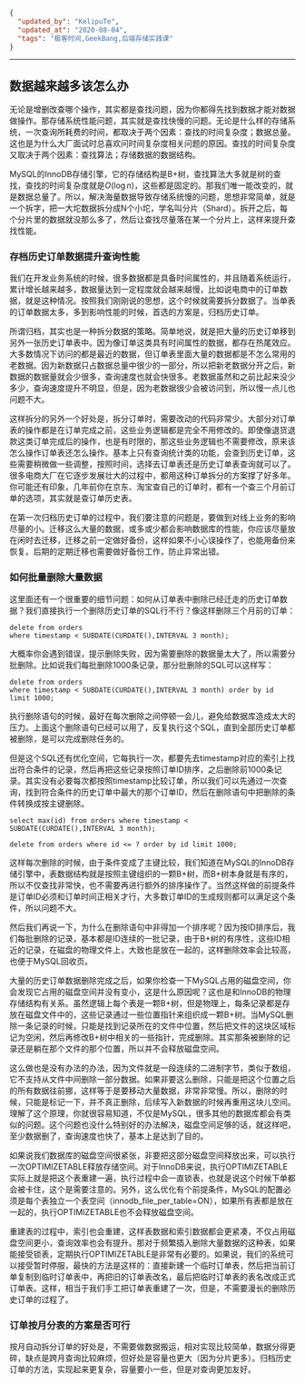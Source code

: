 ```json
{
  "updated_by": "KelipuTe",
  "updated_at": "2020-08-04",
  "tags": "极客时间,GeekBang,后端存储实践课"
}
```

---

## 数据越来越多该怎么办

无论是增删改查哪个操作，其实都是查找问题，因为你都得先找到数据才能对数据做操作。那存储系统性能问题，其实就是查找快慢的问题。无论是什么样的存储系统，一次查询所耗费的时间，都取决于两个因素：查找的时间复杂度；数据总量。这也是为什么大厂面试时总喜欢问时间复杂度相关问题的原因。查找的时间复杂度又取决于两个因素：查找算法；存储数据的数据结构。

MySQL的InnoDB存储引擎，它的存储结构是B+树，查找算法大多就是树的查找，查找的时间复杂度就是$O(\log{n})$，这些都是固定的。那我们唯一能改变的，就是数据总量了。所以，解决海量数据导致存储系统慢的问题，思想非常简单，就是一个拆字，把一大坨数据拆分成N个小坨，学名叫分片（Shard）。拆开之后，每个分片里的数据就没那么多了，然后让查找尽量落在某一个分片上，这样来提升查找性能。

### 存档历史订单数据提升查询性能

我们在开发业务系统的时候，很多数据都是具备时间属性的，并且随着系统运行，累计增长越来越多，数据量达到一定程度就会越来越慢，比如说电商中的订单数据，就是这种情况。按照我们刚刚说的思想，这个时候就需要拆分数据了。当单表的订单数据太多，多到影响性能的时候，首选的方案是，归档历史订单。

所谓归档，其实也是一种拆分数据的策略。简单地说，就是把大量的历史订单移到另外一张历史订单表中。因为像订单这类具有时间属性的数据，都存在热尾效应。大多数情况下访问的都是最近的数据，但订单表里面大量的数据都是不怎么常用的老数据。因为新数据只占数据总量中很少的一部分，所以把新老数据分开之后，新数据的数据量就会少很多，查询速度也就会快很多。老数据虽然和之前比起来没少多少，查询速度提升不明显，但是，因为老数据很少会被访问到，所以慢一点儿也问题不大。

这样拆分的另外一个好处是，拆分订单时，需要改动的代码非常少。大部分对订单表的操作都是在订单完成之前，这些业务逻辑都是完全不用修改的。即使像退货退款这类订单完成后的操作，也是有时限的，那这些业务逻辑也不需要修改，原来该怎么操作订单表还怎么操作。基本上只有查询统计类的功能，会查到历史订单，这些需要稍微做一些调整，按照时间，选择去订单表还是历史订单表查询就可以了。很多电商大厂在它逐步发展壮大的过程中，都用这种订单拆分的方案撑了好多年。你可能还有印象，几年前你在京东、淘宝查自己的订单时，都有一个查三个月前订单的选项，其实就是查订单历史表。

在第一次归档历史订单的过程中，我们要注意的问题是，要做到对线上业务的影响尽量的小。迁移这么大量的数据，或多或少都会影响数据库的性能，你应该尽量放在闲时去迁移，迁移之前一定做好备份，这样如果不小心误操作了，也能用备份来恢复。后期的定期迁移也需要做好备份工作，防止异常出错。

### 如何批量删除大量数据

这里面还有一个很重要的细节问题：如何从订单表中删除已经迁走的历史订单数据？我们直接执行一个删除历史订单的SQL行不行？像这样删除三个月前的订单：

```mysql
delete from orders
where timestamp < SUBDATE(CURDATE(),INTERVAL 3 month);
```

大概率你会遇到错误，提示删除失败，因为需要删除的数据量太大了，所以需要分批删除。比如说我们每批删除1000条记录，那分批删除的SQL可以这样写：

```mysql
delete from orders
where timestamp < SUBDATE(CURDATE(),INTERVAL 3 month) order by id limit 1000;
```

执行删除语句的时候，最好在每次删除之间停顿一会儿，避免给数据库造成太大的压力。上面这个删除语句已经可以用了，反复执行这个SQL，直到全部历史订单都被删除，是可以完成删除任务的。

但是这个SQL还有优化空间，它每执行一次，都要先去timestamp对应的索引上找出符合条件的记录，然后再把这些记录按照订单ID排序，之后删除前1000条记录。其实没有必要每次都按照timestamp比较订单，所以我们可以先通过一次查询，找到符合条件的历史订单中最大的那个订单ID，然后在删除语句中把删除的条件转换成按主键删除。

```mysql
select max(id) from orders where timestamp < SUBDATE(CURDATE(),INTERVAL 3 month);

delete from orders where id <= ? order by id limit 1000;
```

这样每次删除的时候，由于条件变成了主键比较，我们知道在MySQL的InnoDB存储引擎中，表数据结构就是按照主键组织的一颗B+树，而B+树本身就是有序的，所以不仅查找非常快，也不需要再进行额外的排序操作了。当然这样做的前提条件是订单ID必须和订单时间正相关才行，大多数订单ID的生成规则都可以满足这个条件，所以问题不大。

然后我们再说一下，为什么在删除语句中非得加一个排序呢？因为按ID排序后，我们每批删除的记录，基本都是ID连续的一批记录，由于B+树的有序性，这些ID相近的记录，在磁盘的物理文件上，大致也是放在一起的，这样删除效率会比较高，也便于MySQL回收页。

大量的历史订单数据删除完成之后，如果你检查一下MySQL占用的磁盘空间，你会发现它占用的磁盘空间并没有变小，这是什么原因呢？这也是和InnoDB的物理存储结构有关系。虽然逻辑上每个表是一颗B+树，但是物理上，每条记录都是存放在磁盘文件中的，这些记录通过一些位置指针来组织成一颗B+树。当MySQL删除一条记录的时候，只能是找到记录所在的文件中位置，然后把文件的这块区域标记为空闲，然后再修改B+树中相关的一些指针，完成删除。其实那条被删除的记录还是躺在那个文件的那个位置，所以并不会释放磁盘空间。

这么做也是没有办法的办法，因为文件就是一段连续的二进制字节，类似于数组，它不支持从文件中间删除一部分数据。如果非要这么删除，只能是把这个位置之后的所有数据往前挪，这样等于是要移动大量数据，非常非常慢。所以，删除的时候，只能是标记一下，并不真正删除，后续写入新数据的时候再重用这块儿空间。理解了这个原理，你就很容易知道，不仅是MySQL，很多其他的数据库都会有类似的问题。这个问题也没什么特别好的办法解决，磁盘空间足够的话，就这样吧，至少数据删了，查询速度也快了，基本上是达到了目的。

如果说我们数据库的磁盘空间很紧张，非要把这部分磁盘空间释放出来，可以执行一次OPTIMIZETABLE释放存储空间。对于InnoDB来说，执行OPTIMIZETABLE实际上就是把这个表重建一遍，执行过程中会一直锁表，也就是说这个时候下单都会被卡住，这个是需要注意的。另外，这么优化有个前提条件，MySQL的配置必须是每个表独立一个表空间（innodb_file_per_table=ON），如果所有表都是放在一起的，执行OPTIMIZETABLE也不会释放磁盘空间。

重建表的过程中，索引也会重建，这样表数据和索引数据都会更紧凑，不仅占用磁盘空间更小，查询效率也会有提升。那对于频繁插入删除大量数据的这种表，如果能接受锁表，定期执行OPTIMIZETABLE是非常有必要的。如果说，我们的系统可以接受暂时停服，最快的方法是这样的：直接新建一个临时订单表，然后把当前订单复制到临时订单表中，再把旧的订单表改名，最后把临时订单表的表名改成正式订单表。这样，相当于我们手工把订单表重建了一次，但是，不需要漫长的删除历史订单的过程了。

### 订单按月分表的方案是否可行

按月自动拆分订单的好处是，不需要做数据搬运，相对实现比较简单，数据分得更碎，缺点是跨月查询比较麻烦，但好处是容量也更大（因为分片更多）。归档历史订单的方法，实现起来更复杂，容量要小一些，但是对查询更加友好。